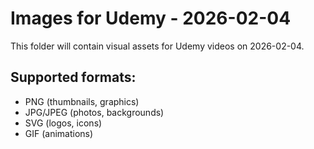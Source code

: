 # Images for Udemy - 2026-02-04

This folder will contain visual assets for Udemy videos on 2026-02-04.

## Supported formats:
- PNG (thumbnails, graphics)
- JPG/JPEG (photos, backgrounds)
- SVG (logos, icons)
- GIF (animations)
